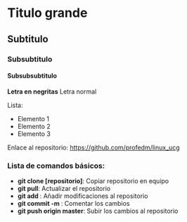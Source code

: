 # Titulo grande
## Subtitulo
### Subsubtitulo
#### Subsubsubtitulo

**Letra en negritas**
Letra normal

Lista: 
* Elemento 1
* Elemento 2
* Elemento 3

Enlace al repositorio: https://github.com/profedm/linux_ucg

### Lista de comandos básicos:

* **git clone [repositorio]**: Copiar repositorio en equipo
* **git pull**: Actualizar el repositorio
* **git add <fuente>**: Añadir modificaciones al repositorio
* **git commit -m <comentario>**: Comentar los cambios
* **git push origin master**: Subir los cambios al repositorio 
